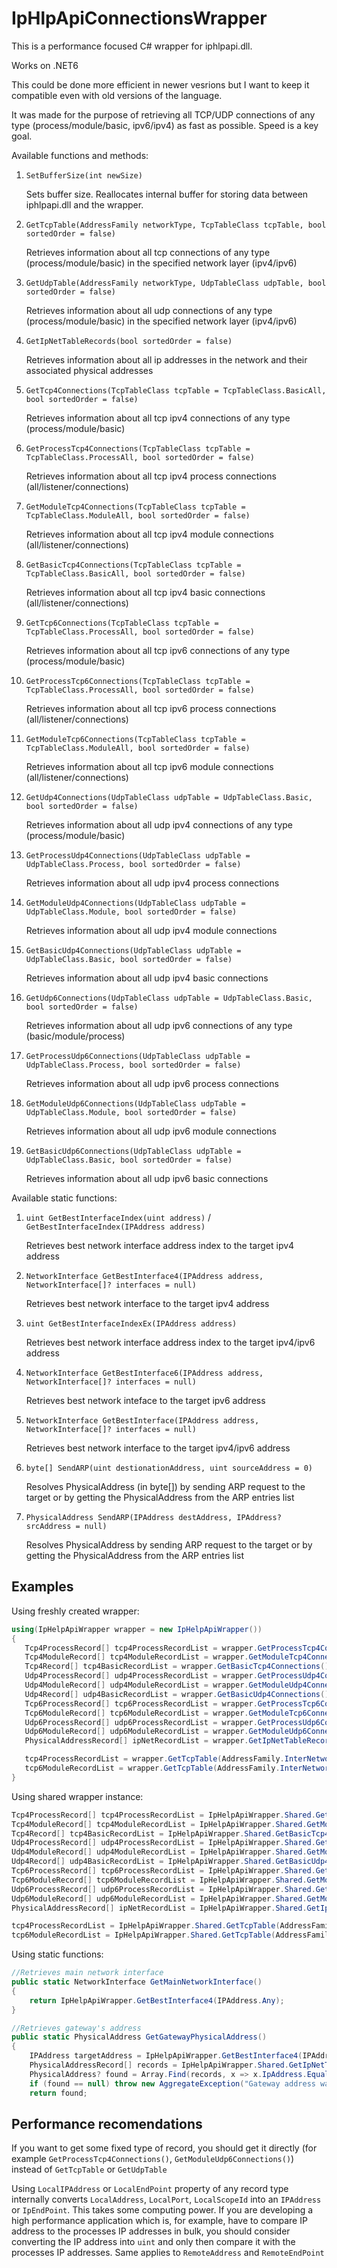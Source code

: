 # IpHlpApiConnectionsWrapper
This is a performance focused C# wrapper for iphlpapi.dll.

Works on .NET6

This could be done more efficient in newer vesrions but I want to keep it compatible even with old versions of the language.

It was made for the purpose of retrieving all TCP/UDP connections of any type (process/module/basic, ipv6/ipv4) as fast as possible. Speed is a key goal.

Available functions and methods:
1. `SetBufferSize(int newSize)`
   
   Sets buffer size. Reallocates internal buffer for storing data between iphlpapi.dll and the wrapper.
2. `GetTcpTable(AddressFamily networkType, TcpTableClass tcpTable, bool sortedOrder = false)`

   Retrieves information about all tcp connections of any type (process/module/basic) in the specified network layer (ipv4/ipv6)
3. `GetUdpTable(AddressFamily networkType, UdpTableClass udpTable, bool sortedOrder = false)`

   Retrieves information about all udp connections of any type (process/module/basic) in the specified network layer (ipv4/ipv6)
4. `GetIpNetTableRecords(bool sortedOrder = false)`

   Retrieves information about all ip addresses in the network and their associated physical addresses




5. `GetTcp4Connections(TcpTableClass tcpTable = TcpTableClass.BasicAll, bool sortedOrder = false)`

   Retrieves information about all tcp ipv4 connections of any type (process/module/basic)
6. `GetProcessTcp4Connections(TcpTableClass tcpTable = TcpTableClass.ProcessAll, bool sortedOrder = false)`

   Retrieves information about all tcp ipv4 process connections (all/listener/connections)
7. `GetModuleTcp4Connections(TcpTableClass tcpTable = TcpTableClass.ModuleAll, bool sortedOrder = false)`

   Retrieves information about all tcp ipv4 module connections (all/listener/connections)
8. `GetBasicTcp4Connections(TcpTableClass tcpTable = TcpTableClass.BasicAll, bool sortedOrder = false)`

   Retrieves information about all tcp ipv4 basic connections (all/listener/connections)
9. `GetTcp6Connections(TcpTableClass tcpTable = TcpTableClass.ProcessAll, bool sortedOrder = false)`

   Retrieves information about all tcp ipv6 connections of any type (process/module/basic)
10. `GetProcessTcp6Connections(TcpTableClass tcpTable = TcpTableClass.ProcessAll, bool sortedOrder = false)`

    Retrieves information about all tcp ipv6 process connections (all/listener/connections)
11. `GetModuleTcp6Connections(TcpTableClass tcpTable = TcpTableClass.ModuleAll, bool sortedOrder = false)`

    Retrieves information about all tcp ipv6 module connections (all/listener/connections)
12. `GetUdp4Connections(UdpTableClass udpTable = UdpTableClass.Basic, bool sortedOrder = false)`

    Retrieves information about all udp ipv4 connections of any type (process/module/basic)
13. `GetProcessUdp4Connections(UdpTableClass udpTable = UdpTableClass.Process, bool sortedOrder = false)`

    Retrieves information about all udp ipv4 process connections
14. `GetModuleUdp4Connections(UdpTableClass udpTable = UdpTableClass.Module, bool sortedOrder = false)`

    Retrieves information about all udp ipv4 module connections
15. `GetBasicUdp4Connections(UdpTableClass udpTable = UdpTableClass.Basic, bool sortedOrder = false)`

    Retrieves information about all udp ipv4 basic connections
16. `GetUdp6Connections(UdpTableClass udpTable = UdpTableClass.Basic, bool sortedOrder = false)`

    Retrieves information about all udp ipv6 connections of any type (basic/module/process)
17. `GetProcessUdp6Connections(UdpTableClass udpTable = UdpTableClass.Process, bool sortedOrder = false)`

    Retrieves information about all udp ipv6 process connections
18. `GetModuleUdp6Connections(UdpTableClass udpTable = UdpTableClass.Module, bool sortedOrder = false)`

    Retrieves information about all udp ipv6 module connections
19. `GetBasicUdp6Connections(UdpTableClass udpTable = UdpTableClass.Basic, bool sortedOrder = false)`

    Retrieves information about all udp ipv6 basic connections

Available static functions:

1. `uint GetBestInterfaceIndex(uint address)` / `GetBestInterfaceIndex(IPAddress address)`

   Retrieves best network interface address index to the target ipv4 address

2. `NetworkInterface GetBestInterface4(IPAddress address, NetworkInterface[]? interfaces = null)`

   Retrieves best network interface to the target ipv4 address

3. `uint GetBestInterfaceIndexEx(IPAddress address)`

   Retrieves best network interface address index to the target ipv4/ipv6 address

4. `NetworkInterface GetBestInterface6(IPAddress address, NetworkInterface[]? interfaces = null)`

   Retrieves best network inteface to the target ipv6 address

5. `NetworkInterface GetBestInterface(IPAddress address, NetworkInterface[]? interfaces = null)`

   Retrieves best network interface to the target ipv4/ipv6 address

6. `byte[] SendARP(uint destionationAddress, uint sourceAddress = 0)`

   Resolves PhysicalAddress (in byte[]) by sending ARP request to the target or by getting the PhysicalAddress from the ARP entries list 

7. `PhysicalAddress SendARP(IPAddress destAddress, IPAddress? srcAddress = null)`

   Resolves PhysicalAddress by sending ARP request to the target or by getting the PhysicalAddress from the ARP entries list

## Examples

Using freshly created wrapper:

```C#
using(IpHelpApiWrapper wrapper = new IpHelpApiWrapper())
{
   Tcp4ProcessRecord[] tcp4ProcessRecordList = wrapper.GetProcessTcp4Connections();
   Tcp4ModuleRecord[] tcp4ModuleRecordList = wrapper.GetModuleTcp4Connections();
   Tcp4Record[] tcp4BasicRecordList = wrapper.GetBasicTcp4Connections();
   Udp4ProcessRecord[] udp4ProcessRecordList = wrapper.GetProcessUdp4Connections();
   Udp4ModuleRecord[] udp4ModuleRecordList = wrapper.GetModuleUdp4Connections();
   Udp4Record[] udp4BasicRecordList = wrapper.GetBasicUdp4Connections();
   Tcp6ProcessRecord[] tcp6ProcessRecordList = wrapper.GetProcessTcp6Connections();
   Tcp6ModuleRecord[] tcp6ModuleRecordList = wrapper.GetModuleTcp6Connections();
   Udp6ProcessRecord[] udp6ProcessRecordList = wrapper.GetProcessUdp6Connections();
   Udp6ModuleRecord[] udp6ModuleRecordList = wrapper.GetModuleUdp6Connections();
   PhysicalAddressRecord[] ipNetRecordList = wrapper.GetIpNetTableRecords();

   tcp4ProcessRecordList = wrapper.GetTcpTable(AddressFamily.InterNetwork, TcpTableClass.ProcessConnections).Cast<Tcp4ProcessRecord>().ToArray();
   tcp6ModuleRecordList = wrapper.GetTcpTable(AddressFamily.InterNetworkV6, TcpTableClass.ModuleConnections).Cast<Tcp6ModuleRecord>().ToArray();
}
```

Using shared wrapper instance:
```C#
Tcp4ProcessRecord[] tcp4ProcessRecordList = IpHelpApiWrapper.Shared.GetProcessTcp4Connections();
Tcp4ModuleRecord[] tcp4ModuleRecordList = IpHelpApiWrapper.Shared.GetModuleTcp4Connections();
Tcp4Record[] tcp4BasicRecordList = IpHelpApiWrapper.Shared.GetBasicTcp4Connections();
Udp4ProcessRecord[] udp4ProcessRecordList = IpHelpApiWrapper.Shared.GetProcessUdp4Connections();
Udp4ModuleRecord[] udp4ModuleRecordList = IpHelpApiWrapper.Shared.GetModuleUdp4Connections();
Udp4Record[] udp4BasicRecordList = IpHelpApiWrapper.Shared.GetBasicUdp4Connections();
Tcp6ProcessRecord[] tcp6ProcessRecordList = IpHelpApiWrapper.Shared.GetProcessTcp6Connections();
Tcp6ModuleRecord[] tcp6ModuleRecordList = IpHelpApiWrapper.Shared.GetModuleTcp6Connections();
Udp6ProcessRecord[] udp6ProcessRecordList = IpHelpApiWrapper.Shared.GetProcessUdp6Connections();
Udp6ModuleRecord[] udp6ModuleRecordList = IpHelpApiWrapper.Shared.GetModuleUdp6Connections();
PhysicalAddressRecord[] ipNetRecordList = IpHelpApiWrapper.Shared.GetIpNetTableRecords();

tcp4ProcessRecordList = IpHelpApiWrapper.Shared.GetTcpTable(AddressFamily.InterNetwork, TcpTableClass.ProcessConnections).Cast<Tcp4ProcessRecord>().ToArray();
tcp6ModuleRecordList = IpHelpApiWrapper.Shared.GetTcpTable(AddressFamily.InterNetworkV6, TcpTableClass.ModuleConnections).Cast<Tcp6ModuleRecord>().ToArray();
```

Using static functions:
```C#
//Retrieves main network interface
public static NetworkInterface GetMainNetworkInterface()
{
    return IpHelpApiWrapper.GetBestInterface4(IPAddress.Any);
}

//Retrieves gateway's address
public static PhysicalAddress GetGatewayPhysicalAddress()
{
    IPAddress targetAddress = IpHelpApiWrapper.GetBestInterface4(IPAddress.Any).GetIPProperties().GatewayAddresses.Last().Address;
    PhysicalAddressRecord[] records = IpHelpApiWrapper.Shared.GetIpNetTableRecords(); // List of ip addresses and their physical addresses
    PhysicalAddress? found = Array.Find(records, x => x.IpAddress.Equals(targetAddress) && (x.NetType != IpNetType.Invalid))?.PhysicalAddress;
    if (found == null) throw new AggregateException("Gateway address was not found in the table");
    return found;
```

## Performance recomendations
If you want to get some fixed type of record, you should get it directly (for example `GetProcessTcp4Connections()`, `GetModuleUdp6Connections()`) instead of `GetTcpTable` or `GetUdpTable`

Using `LocalIPAddress` or `LocalEndPoint` property of any record type internally converts `LocalAddress`, `LocalPort`, `LocalScopeId` into an `IPAddress` or `IpEndPoint`. This takes some computing power. If you are developing a high performance application which is, for example, have to compare IP address to the processes IP addresses in bulk, you should consider converting the IP address into `uint` and only then compare it with the processes IP addresses. Same applies to `RemoteAddress` and `RemoteEndPoint`
